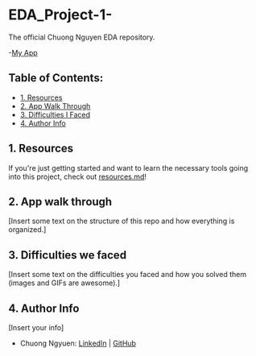 # EDA_Project-1-

The official Chuong Nguyen EDA repository.

-[My App](https://chuongnguyen26-eda-project-1-application-n7yexu.streamlit.app)

## Table of Contents:
- [1. Resources](https://github.com/chuongnguyen26/EDA_Project-1#1-resources)
- [2. App Walk Through](https://github.com/chuongnguyen26/EDA_Project-1#2-app-walk-through)
- [3. Difficulties I Faced](https://github.com/chuongnguyen26/EDA_Project-1#3-difficulties-we-faced)
- [4. Author Info](https://github.com/chuongnguyen26/EDA_Project-1#4-author-info)

## 1. Resources

If you're just getting started and want to learn the necessary tools going into this project, check out [resources.md](https://github.com/acmucsd-projects/fa22-ai-team-3/blob/main/resources.md)!

## 2. App walk through

[Insert some text on the structure of this repo and how everything is organized.]

## 3. Difficulties we faced

[Insert some text on the difficulties you faced and how you solved them (images and GIFs are awesome).]

## 4. Author Info

[Insert your info]

- Chuong Ngyuen:            [LinkedIn](https://www.linkedin.com/in/chuong-nguyen-profile) | [GitHub](https://github.com/chuongnguyen26)
         

